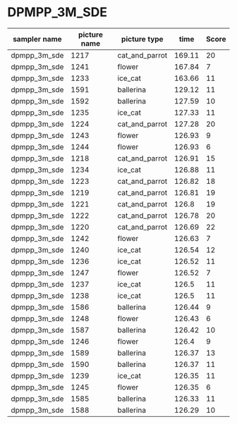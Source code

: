 # DPMPP_3M_SDE

|	sampler name	|	picture name	|	picture type	|	time	|	Score	|
|	-----------------	|	-----------------	|	-----------------	|	-----------------	|	-----------------	|
|	dpmpp_3m_sde	|	1217	|	cat_and_parrot	|	169.11	|	20	|
|	dpmpp_3m_sde	|	1241	|	flower	|	167.84	|	7	|
|	dpmpp_3m_sde	|	1233	|	ice_cat	|	163.66	|	11	|
|	dpmpp_3m_sde	|	1591	|	ballerina	|	129.12	|	11	|
|	dpmpp_3m_sde	|	1592	|	ballerina	|	127.59	|	10	|
|	dpmpp_3m_sde	|	1235	|	ice_cat	|	127.33	|	11	|
|	dpmpp_3m_sde	|	1224	|	cat_and_parrot	|	127.28	|	20	|
|	dpmpp_3m_sde	|	1243	|	flower	|	126.93	|	9	|
|	dpmpp_3m_sde	|	1244	|	flower	|	126.93	|	6	|
|	dpmpp_3m_sde	|	1218	|	cat_and_parrot	|	126.91	|	15	|
|	dpmpp_3m_sde	|	1234	|	ice_cat	|	126.88	|	11	|
|	dpmpp_3m_sde	|	1223	|	cat_and_parrot	|	126.82	|	18	|
|	dpmpp_3m_sde	|	1219	|	cat_and_parrot	|	126.81	|	19	|
|	dpmpp_3m_sde	|	1221	|	cat_and_parrot	|	126.8	|	19	|
|	dpmpp_3m_sde	|	1222	|	cat_and_parrot	|	126.78	|	20	|
|	dpmpp_3m_sde	|	1220	|	cat_and_parrot	|	126.69	|	22	|
|	dpmpp_3m_sde	|	1242	|	flower	|	126.63	|	7	|
|	dpmpp_3m_sde	|	1240	|	ice_cat	|	126.54	|	12	|
|	dpmpp_3m_sde	|	1236	|	ice_cat	|	126.52	|	11	|
|	dpmpp_3m_sde	|	1247	|	flower	|	126.52	|	7	|
|	dpmpp_3m_sde	|	1237	|	ice_cat	|	126.5	|	11	|
|	dpmpp_3m_sde	|	1238	|	ice_cat	|	126.5	|	11	|
|	dpmpp_3m_sde	|	1586	|	ballerina	|	126.44	|	9	|
|	dpmpp_3m_sde	|	1248	|	flower	|	126.43	|	6	|
|	dpmpp_3m_sde	|	1587	|	ballerina	|	126.42	|	10	|
|	dpmpp_3m_sde	|	1246	|	flower	|	126.4	|	9	|
|	dpmpp_3m_sde	|	1589	|	ballerina	|	126.37	|	13	|
|	dpmpp_3m_sde	|	1590	|	ballerina	|	126.37	|	11	|
|	dpmpp_3m_sde	|	1239	|	ice_cat	|	126.35	|	11	|
|	dpmpp_3m_sde	|	1245	|	flower	|	126.35	|	6	|
|	dpmpp_3m_sde	|	1585	|	ballerina	|	126.33	|	11	|
|	dpmpp_3m_sde	|	1588	|	ballerina	|	126.29	|	10	|
